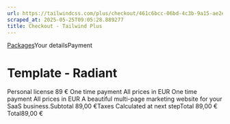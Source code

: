 ```yaml
---
url: https://tailwindcss.com/plus/checkout/461c6bcc-06bd-4c3b-9a15-ae2e4552534c
scraped_at: 2025-05-25T09:05:28.889277
title: Checkout - Tailwind Plus
---
```


[](https://tailwindcss.com/plus)
[Packages](https://tailwindcss.com/plus/templates/radiant#pricing)Your detailsPayment
# Template - Radiant
Personal license
89 €
One time payment
All prices in EUR
One time payment
All prices in EUR
A beautiful multi-page marketing website for your SaaS business.Subtotal
    89,00 €Taxes
    Calculated at next stepTotal
    89,00 €
Total89,00 €

